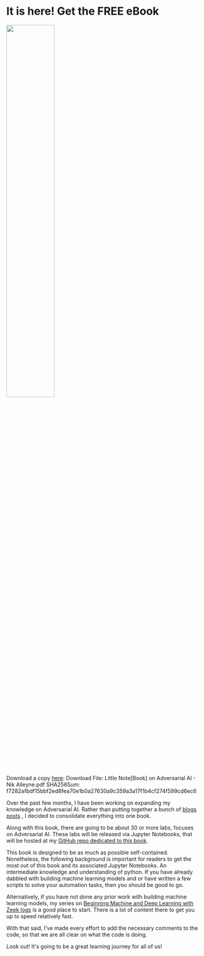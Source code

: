 # It is here! Get the FREE eBook
<img width='50%' height='auto' src='https://blogger.googleusercontent.com/img/b/R29vZ2xl/AVvXsEguco0AB8yWqErurXiuv0KQsDJkGg1XNr1MIVNktb17aif8eUUu0f-Ceqp9ZA1inyAG24_sVWpr6zXvpDWzWXPccR6hxk17GVAjeM2u9pS60vw8GV-A1c9mo30nuo5IgNfbOfILf9IeYj9Ha9YpJ0e3ujZ1Rjo8aqyv3CvVk0lnMH9lGxej7t-vyUIhsUA/s1536/A%20Little%20Book%20on%20Adversarial%20AI%20Cover.png'>

Download a copy [here](https://bit.ly/41WonEI): 
Download File: Little Note[Book] on Adversarial AI - Nik Alleyne.pdf
SHA256Sum: f7282afbdf15bbf2ed8fea70e1b0a27630a9c359a3a17f1b4cf274f599cd6ec6 

Over the past few months, I have been working on expanding my knowledge on Adversarial AI. Rather than putting together a bunch of [blogs posts](www.securitynik.com) , I decided to consolidate everything into one book.  

Along with this book, there are going to be about 30 or more labs, focuses on Adversarial AI. These labs will be released via Jupyter Notebooks, that will be hosted at my [GitHub repo dedicated to this book](github.com/SecurityNik/AdversarialAI-Book). 

This book is designed to be as much as possible self-contained. Nonetheless, the following background is important for readers to get the most out of this book and its associated Jupyter Notebooks. An intermediate knowledge and understanding of python. If you have already dabbled with building machine learning models and or have written a few scripts to solve your automation tasks, then you should be good to go.

Alternatively, if you have not done any prior work with building machine learning models, my series on [Beginning Machine and Deep Learning with Zeek logs](https://www.securitynik.com/2023/05/beginning-machine-and-deep-learning.html) is a good place to start. There is a lot of content there to get you up to speed relatively fast.


With that said, I’ve made every effort to add the necessary comments to the code, so that we are all clear on what the code is doing. 

Look out! It's going to be a great learning journey for all of us!

